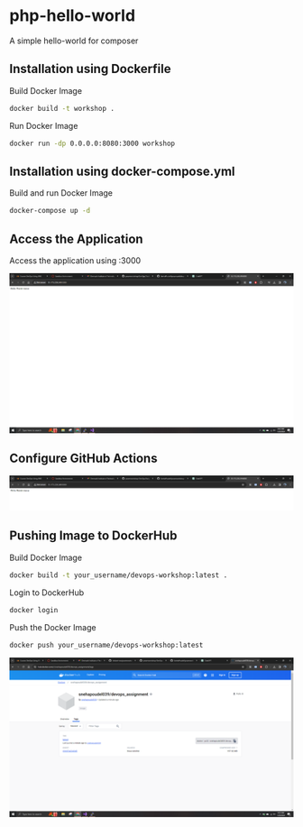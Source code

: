 # php-hello-world
A simple hello-world for composer

Installation using Dockerfile
------------

Build Docker Image
``` bash
docker build -t workshop .
```

Run Docker Image
``` bash
docker run -dp 0.0.0.0:8080:3000 workshop
```

Installation using docker-compose.yml
------------

Build and run Docker Image
``` bash
docker-compose up -d
```

Access the Application
------------

Access the application using <ip-address>:3000

![Site Demo](https://github.com/SnehaPoudel/powerworkshop-DevOps/blob/main/ss.PNG?raw=true)

Configure GitHub Actions
------------

![GitHub Actions](https://github.com/SnehaPoudel/powerworkshop-DevOps/blob/main/ss1.PNG?raw=true)

Pushing Image to DockerHub
------------

Build Docker Image
``` bash
docker build -t your_username/devops-workshop:latest .
```

Login to DockerHub
``` bash
docker login
```

Push the Docker Image
``` bash
docker push your_username/devops-workshop:latest
```

![DockerHub](https://github.com/SnehaPoudel/powerworkshop-DevOps/blob/main/ss2.PNG?raw=true)

